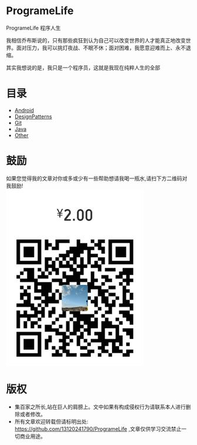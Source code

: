 # ProgrameLife
ProgrameLife 程序人生

我相信乔布斯说的，只有那些疯狂到认为自己可以改变世界的人才能真正地改变世界。面对压力，我可以挑灯夜战、不眠不休；面对困难，我愿意迎难而上、永不退缩。

其实我想说的是，我只是一个程序员，这就是我现在纯粹人生的全部

# 目录
- [Android]()
- [DesignPatterns]()
- [Git]()
- [Java]()
- [Other]()


# 鼓励
如果您觉得我的文章对你或多或少有一些帮助想请我喝一瓶水,请扫下方二维码对我鼓励!<br>
![image](https://github.com/13120241790/ProgrameLife/blob/master/Image/wechatCode.png)

# 版权
- 集百家之所长,站在巨人的肩膀上。文中如果有构成侵权行为请联系本人进行删除或者修改。
- 所有文章欢迎转载但请标明出处: https://github.com/13120241790/ProgrameLife ,文章仅供学习交流禁止一切商业用途。
